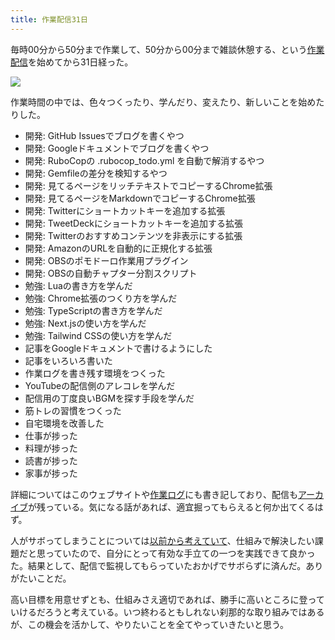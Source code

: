 ```yaml
---
title: 作業配信31日
---
```

毎時00分から50分まで作業して、50分から00分まで雑談休憩する、という[作業配信](https://www.youtube.com/c/r7kamura)を始めてから31日経った。

![](https://lh3.googleusercontent.com/docs/ADP-6oEM0HKdYXCaQmp_Az6EOvydhzXf2ru34_5sydPShF7TUP2-9bQU_ds3ykTJ4dH6kv6plmly89RBxelt1RGF3eQ5MpHGadNbRun4fNu897MGseF3wMERza_d_oVHjmKdRtmRbeNTCtwnBAf97sMlPSqXkWdEyEOCKLhfewF2fR28rtwIxiQpqnfRyYGD4qahMMgqq74LfO-7yY7shLR419E2xwWm0UwjREwh6Cy4P8bz2YzADtunwY5lke4kUVJGYcB2kTOruTfNIuVzV1yykRATvcyTYM0qgnfrrUh2JQNARftJ4cVPuQZIi9osqWFBrcieMGft3uhbx-G-mepkQsqyHqi5kHVKXc9pESjxT-PbV5ILORrvF-Mp4hKzcgQXBzitPSgKH7twyV77YI6SZiLyUQlfG4FeFqb6DeXO72DITJiifIHzkuNXFMARgDKKhmS_hPZwCGuigrROG3l4UlAURL5PxGuquZQutn4OCE27LHB6rNHr55Oo0Me3WzSujBrN3_Q5a9N62kKF5A_puFf7Z9LOeHEWbIibknRQrpw3gWdcncIhOe1Z8qdAZCrA33nBlnawgcm4FkwS1vXOMdEkpWro-lq6Mu8GTj3K9IZ5SBaOg5UeCo6pb00G3CAgkGW2xFDrNxiUFprJzkCbQF3mYh2cH6eE6IyO3COImTVzryYtEmCAeKZAW46-Nlv9TSSZTePLddpsuulymgiryo2-JZAm8d_1R_vqSGYqFcTHVvkNemickE1Nqsg0K9uHSnQD8yrt2SCzUoh4iKI0O6otNDUFO7sMttSpt26WtiN3UFQJxUtdeSTYXThl7GSZ_gQAnPIAhPK9Yk0dmOhDj9aVW4XM2krHzYS4IDDitDWKcOpfSuEx81wPtbJirAdLvFyDU92ZMCYvUpVwGPkXxCByBgyuM3xszwwSSBo2aGSLhDhwwuoGo2b2PTNtWHIGymkYg7ifgDQqzrcrnpVwmJKzuItpdqh31svtjkdPjfBeGYvL9_nhyjmSBfmZnHqnLgrIUPSHtvJfEICcmH5Z3YPDiGUstf5ZFoq7SMIFNISrngq6xRoQEo_015Y1lPc_Wld2yi6j3iQ7Sww3FGM1zszhV9P0RuVR0A7qPkxNE6wHdFFp2ypA53Lcpk2o9miLQ1wMFFlE2llNPzISu05u0n7jSoDT3wvS6XMquorso75W_bp-wsWXeznqoSrHarYuLiWJEX1MGfwzpEKKGBdIcm7jc4meSnPFOjtOmhqIY8O9wIjg)

作業時間の中では、色々つくったり、学んだり、変えたり、新しいことを始めたりした。

*   開発: GitHub Issuesでブログを書くやつ
*   開発: Googleドキュメントでブログを書くやつ
*   開発: RuboCopの .rubocop\_todo.yml を自動で解消するやつ
*   開発: Gemfileの差分を検知するやつ
*   開発: 見てるページをリッチテキストでコピーするChrome拡張
*   開発: 見てるページをMarkdownでコピーするChrome拡張
*   開発: Twitterにショートカットキーを追加する拡張
*   開発: TweetDeckにショートカットキーを追加する拡張
*   開発: Twitterのおすすめコンテンツを非表示にする拡張
*   開発: AmazonのURLを自動的に正規化する拡張
*   開発: OBSのポモドーロ作業用プラグイン
*   開発: OBSの自動チャプター分割スクリプト
*   勉強: Luaの書き方を学んだ
*   勉強: Chrome拡張のつくり方を学んだ
*   勉強: TypeScriptの書き方を学んだ
*   勉強: Next.jsの使い方を学んだ
*   勉強: Tailwind CSSの使い方を学んだ
*   記事をGoogleドキュメントで書けるようにした
*   記事をいろいろ書いた
*   作業ログを書き残す環境をつくった
*   YouTubeの配信側のアレコレを学んだ
*   配信用の丁度良いBGMを探す手段を学んだ
*   筋トレの習慣をつくった
*   自宅環境を改善した
*   仕事が捗った
*   料理が捗った
*   読書が捗った
*   家事が捗った

詳細についてはこのウェブサイトや[作業ログ](https://r7kamura.github.io/diary/)にも書き記しており、配信も[アーカイブ](https://www.youtube.com/c/r7kamura)が残っている。気になる話があれば、適宜掘ってもらえると何か出てくるはず。

人がサボってしまうことについては[以前から考えていて](https://twitter.com/r7kamura/status/1529728163068395521)、仕組みで解決したい課題だと思っていたので、自分にとって有効な手立ての一つを実践できて良かった。結果として、配信で監視してもらっていたおかげでサボらずに済んだ。ありがたいことだ。

高い目標を用意せずとも、仕組みさえ適切であれば、勝手に高いところに登っていけるだろうと考えている。いつ終わるともしれない刹那的な取り組みではあるが、この機会を活かして、やりたいことを全てやっていきたいと思う。
